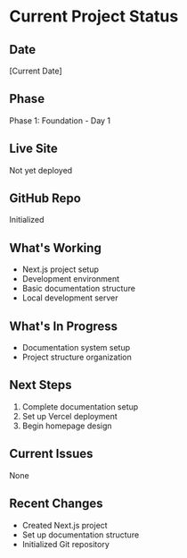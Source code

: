 # Current Project Status

## Date
[Current Date]

## Phase
Phase 1: Foundation - Day 1

## Live Site
Not yet deployed

## GitHub Repo
Initialized

## What's Working
- Next.js project setup
- Development environment
- Basic documentation structure
- Local development server

## What's In Progress
- Documentation system setup
- Project structure organization

## Next Steps
1. Complete documentation setup
2. Set up Vercel deployment
3. Begin homepage design

## Current Issues
None

## Recent Changes
- Created Next.js project
- Set up documentation structure
- Initialized Git repository 